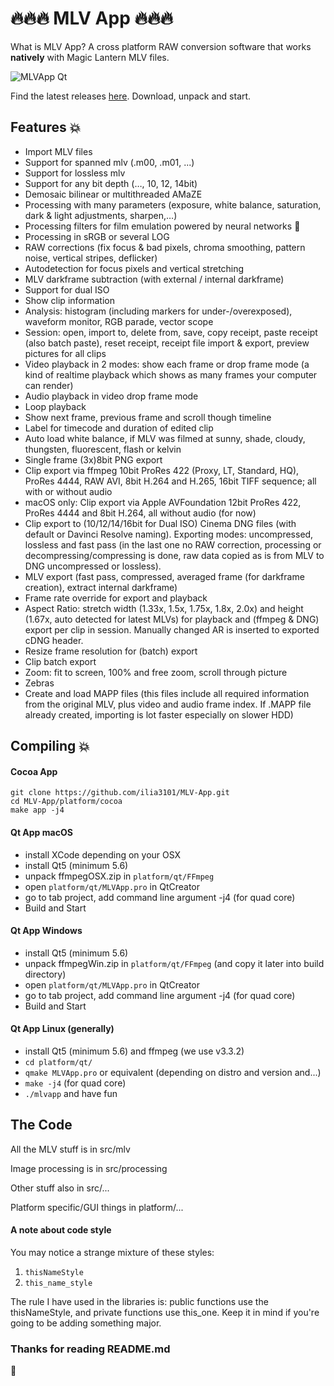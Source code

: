 # :fire::fire::fire: MLV App :fire::fire::fire:
What is MLV App? A cross platform RAW conversion software that works **natively** with Magic Lantern MLV files.

![MLVApp Qt](https://user-images.githubusercontent.com/30245296/35821380-24619114-0aa9-11e8-85ed-0a97e125ad96.png)

Find the latest releases [here](https://ilia3101.github.io/MLV-App/). Download, unpack and start.

## Features :collision:
- Import MLV files
- Support for spanned mlv (.m00, .m01, ...)
- Support for lossless mlv
- Support for any bit depth (…, 10, 12, 14bit)
- Demosaic bilinear or multithreaded AMaZE
- Processing with many parameters (exposure, white balance, saturation, dark & light adjustments, sharpen,…)
- Processing filters for film emulation powered by neural networks :ghost:
- Processing in sRGB or several LOG
- RAW corrections (fix focus & bad pixels, chroma smoothing, pattern noise, vertical stripes, deflicker)
- Autodetection for focus pixels and vertical stretching
- MLV darkframe subtraction (with external / internal darkframe)
- Support for dual ISO
- Show clip information
- Analysis: histogram (including markers for under-/overexposed), waveform monitor, RGB parade, vector scope
- Session: open, import to, delete from, save, copy receipt, paste receipt (also batch paste), reset receipt, receipt file import & export, preview pictures for all clips
- Video playback in 2 modes: show each frame or drop frame mode (a kind of realtime playback which shows as many frames your computer can render)
- Audio playback in video drop frame mode
- Loop playback
- Show next frame, previous frame and scroll though timeline
- Label for timecode and duration of edited clip
- Auto load white balance, if MLV was filmed at sunny, shade, cloudy, thungsten, fluorescent, flash or kelvin
- Single frame (3x)8bit PNG export
- Clip export via ffmpeg 10bit ProRes 422 (Proxy, LT, Standard, HQ), ProRes 4444, RAW AVI, 8bit H.264 and H.265, 16bit TIFF sequence; all with or without audio
- macOS only: Clip export via Apple AVFoundation 12bit ProRes 422, ProRes 4444 and 8bit H.264, all without audio (for now)
- Clip export to (10/12/14/16bit for Dual ISO) Cinema DNG files (with default or Davinci Resolve naming). Exporting modes: uncompressed, lossless and fast pass (in the last one no RAW correction, processing or decompressing/compressing is done, raw data copied as is from MLV to DNG uncompressed or lossless).
- MLV export (fast pass, compressed, averaged frame (for darkframe creation), extract internal darkframe)
- Frame rate override for export and playback
- Aspect Ratio: stretch width (1.33x, 1.5x, 1.75x, 1.8x, 2.0x) and height (1.67x, auto detected for latest MLVs) for playback and (ffmpeg & DNG) export per clip in session. Manually changed AR is inserted to exported cDNG header.
- Resize frame resolution for (batch) export
- Clip batch export
- Zoom: fit to screen, 100% and free zoom, scroll through picture
- Zebras
- Create and load MAPP files (this files include all required information from the original MLV, plus video and audio frame index. If .MAPP file already created, importing is lot faster especially on slower HDD)

## Compiling :collision:
#### Cocoa App
```
git clone https://github.com/ilia3101/MLV-App.git
cd MLV-App/platform/cocoa
make app -j4
```

#### Qt App macOS
- install XCode depending on your OSX
- install Qt5 (minimum 5.6)
- unpack ffmpegOSX.zip in `platform/qt/FFmpeg`
- open `platform/qt/MLVApp.pro` in QtCreator
- go to tab project, add command line argument -j4 (for quad core) 
- Build and Start

#### Qt App Windows
- install Qt5 (minimum 5.6)
- unpack ffmpegWin.zip in `platform/qt/FFmpeg` (and copy it later into build directory)
- open `platform/qt/MLVApp.pro` in QtCreator
- go to tab project, add command line argument -j4 (for quad core) 
- Build and Start

#### Qt App Linux (generally)
- install Qt5 (minimum 5.6) and ffmpeg (we use v3.3.2) 
- `cd platform/qt/`
- `qmake MLVApp.pro` or equivalent (depending on distro and version and...)
- `make -j4` (for quad core)
- `./mlvapp` and have fun

## The Code
All the MLV stuff is in src/mlv

Image processing is in src/processing

Other stuff also in src/...

Platform specific/GUI things in platform/...

#### A note about code style
You may notice a strange mixture of these styles: 
1. `thisNameStyle`
2. `this_name_style`

The rule I have used in the libraries is: public functions use the thisNameStyle, and private functions use this_one.
Keep it in mind if you're going to be adding something major.

### Thanks for reading README.md

:frog:
